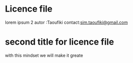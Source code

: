 # Licence file

lorem ipsum 2
autor :Taoufiki
contact:sim.taoufiki@gmail.com

# second title for licence file

with this mindset we will make it greate
